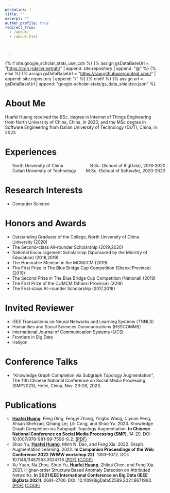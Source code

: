 ```yaml
---
permalink: /
title: ""
excerpt: ""
author_profile: true
redirect_from: 
  - /about/
  - /about.html



---
```


{% if site.google_scholar_stats_use_cdn %}
{% assign gsDataBaseUrl = "https://cdn.jsdelivr.net/gh/" | append: site.repository | append: "@" %}
{% else %}
{% assign gsDataBaseUrl = "https://raw.githubusercontent.com/" | append: site.repository | append: "/" %}
{% endif %}
{% assign url = gsDataBaseUrl | append: "google-scholar-stats/gs_data_shieldsio.json" %}

<span class='anchor' id='about-me'></span>

# About Me

Huafei Huang received the BSc. degree in Internet of Things Engineering from North University of China, China, in 2020, and the MSc degree in Software Engineering from Dalian University of Technology (DUT), China, in 2023
<!-- Huafei Huang is the Assistant Research Fellow in DUT Artificial Intelligence Institute.  -->
<!-- He received the BSc degree in Internet of Things (IoT) Engineering from the North University of China (NUC), Taiyuan, China, in 2020, and reveived the MSc degree in Software Engineering from Dalian University of Technology (DUT), Dalian, China. -->
<!-- He received the BSc. degree in Internet of Things Engineering from North University of China, China, in 2020, and the MSc degree in Software Engineering from Dalian University of Technology (DUT), China, in 2023.  -->
<!-- He has 7 papers published and he has been honored with several academic awards, including the Chinese National Encouragement Scholarship sponsored by the Ministry of Education, Outstanding Graduate of the College, The First-class All-rounder Scholarship, and the Most Popular Article Award in 2023 CAAI National Conference on Big Data & Social Computing (BDSC). -->


<span class='anchor' id='-experiences'></span>

# Experiences
<ul style = "width:100%">
  <li style = "display:flex;justify-content:space-between;">
    <div class="left" style="box-sizing: border-box;">
      North University of China
    </div>
  	<div class="right" style="box-sizing: border-box;">
      B.Sc. (School of BigData), 2016-2020
    </div>
  </li>
  <li style = "display:flex;justify-content:space-between;">
    <div class="left" style="box-sizing: border-box;">
      Dalian University of Technology
    </div>
  	<div class="right" style="box-sizing: border-box;">
      M.Sc. (School of Softwafe), 2020-2023
    </div>
  </li>
  <!-- <li style = "display:flex;justify-content:space-between;">
    <div class="left" style="box-sizing: border-box;">
      DUT Artificial Intelligence Institute
    </div>
  	<div class="right" style="box-sizing: border-box;">
      Assistant Research Fellow, 2023-now
    </div>
  </li> -->
</ul> 

<span class='anchor' id='-research-interests'></span>

# Research Interests
<!-- - Data Mining, Anomaly Detection, Knowledge Graphs, Fairness in Graph Learning
- Multi-modal Graph Learning, Large Language Models, Education -->
- Computer Science
<span class='anchor' id='-honors-and-awards'></span>

# Honors and Awards

<!-- - Most Popular Article Award, CAAI National Conference on Big Data & Social Computing (BDSC2023) -->
- Outstanding Graduate of the College, North University of China University (2020)
- The Second-class All-rounder Scholarship (2019,2020)
- National Encouragement Scholarship (Sponsored by the Ministry of Education) (2018,2019)
- The Honorable Mention in the MCM/ICM (2019)
- The First Prize in The Blue Bridge Cup Competition (Shanxi Province) (2019)
- The Second Prize in The Blue Bridge Cup Competition (National) (2019)
- The First Prize of the CUMCM (Shanxi Province) (2018)
- The First-class All-rounder Scholarship (2017,2018)

# Invited Reviewer
- IEEE Transactions on Neural Networks and Learning Systems (TNNLS)
- Humanities and Social Sciences Communications (HSSCOMMS)
- International Journal of Communication Systems (IJCS)
- Frontiers in Big Data
- Heliyon 

# Conference Talks
- "Knowledge Graph Completion via Subgraph Topology Augmentation", The 11th Chinese National Conference on Social Media Processing (SMP2023), Hefei, China, Nov. 23-26, 2023. 
<!-- - "Mining Implicit Relations Among Image Channels for Few-Shot Semantic Segmentation", The 19th IEEE International Conference on Ubiquitous Intelligence and Computing (UIC2022), Haikou, China, Dec. 15-18, 2022.  -->
<!-- - "Network Representation Learning Based on High-order Structure and Attention Mechanism", The 6th China National Conference on Big Data & Social Computing (BDSC2021), Chongqing, China, Dec. 9-11, 2021. -->

<span class='anchor' id='-publications'></span>

# Publications 

<ul style="list-style-type: circle;">
  <!-- <li>Renqiang Luo, <u><strong>Huafei Huang</strong></u>, Shuo Yu, Xiuzhen Zhang, and Feng Xia. 2024. FairGT: A Fairness-aware Graph Transformer. <strong>Proceedings of the International Joint Conference on Artificial  Intelligence (IJCAI)</strong>. <a href="https://arxiv.org/abs/2404.17169">(arxiv)</a> <a href="https://github.com/LuoRenqiang/FairGT">(CODE)</a></li> -->
  <!-- <li><u><strong>Huafei Huang</strong></u>, Xu Yuan, Shuo Yu, Wenhong Zhao, Osama Alfarraj, Amr Tolba, and Feng Xia. 2024. Few-shot Semantic Segmentation for Consumer Electronics: An Inter-class Relation Mining Approach. <strong>IEEE Transactions on Consumer Electronics</strong>. 1-1, DOI: 10.1109/TCE.2024.3373630. <a href="https://ieeexplore.ieee.org/document/10460319">(PDF)</a> <a href="https://github.com/yushuowiki/IRMNet">(CODE)</a></li> -->
  <!-- <li>Shuo Yu, <u><strong>Huafei Huang</strong></u>, Yanming Shen, Pengfei Wang, Qiang Zhang, Ke Sun, Honglong Chen. 2024. Formulating and Representing Multi-agent Systems with Hypergraphs. <strong>IEEE Transactions on Neural Networks and Learning Systems</strong>. 1-15, DOI: 10.1109/TNNLS.2024.3368111. <a href="https://ieeexplore.ieee.org/document/10449457">(PDF)</a> <a href="https://github.com/huafeihuang/MHGForce">(CODE)</a></li> -->
  <li><u><strong>Huafei Huang</strong></u>, Feng Ding, Fengyi Zhang, Yingbo Wang, Ciyuan Peng, Ahsan Shehzad, Qihang Lei, Lili Cong, and Shuo Yu. 2023. Knowledge Graph Completion via Subgraph Topology Augmentation. <strong>In Chinese National Conference on Social Media Processing (SMP)</strong>. 14-29, DOI: 10.1007/978-981-99-7596-9_2.  <a href="https://link.springer.com/chapter/10.1007/978-981-99-7596-9_2">(PDF)</a> </li>
  <!-- <li>Tingting Wang, Feng Ding, Naiwen Luo, Qihang Lei, <u><strong>Huafei Huang</strong></u>, Tong Zhang, and Shuo Yu. 2023. MDC: An Interpretable GNNs Method Based on Node Motif Degree and Graph Diffusion Convolution. <strong>In China National Conference on Big Data and Social Computing (BDSC)</strong>. (Most Popular Article Award) 362–374, DOI: 10.1007/978-981-99-3925-1_24. <a href="https://link.springer.com/chapter/10.1007/978-981-99-3925-1_24">(PDF)</a> </li> -->
  <!-- <li>Xu Yuan, Ying Yang, <u><strong>Huafei Huang</strong></u>, Shuo Yu, and Lili Cong. 2022. Mining Implicit Relations Among Image Channels for Few-Shot Semantic Segmentation. <strong>In 2022 IEEE International Conference on Ubiquitous Intelligence and Computing (UIC)</strong>. 275-284, DOI: 10.1109/SmartWorld-UIC-ATC-ScalCom-DigitalTwin-PriComp-Metaverse56740.2022.00062. <a href="https://ieeexplore.ieee.org/document/10189692/">(PDF)</a> </li> -->
  <li>Shuo Yu, <u><strong>Huafei Huang</strong></u>, Minh N. Dao, and Feng Xia. 2022. Graph Augmentation Learning. 2022. <strong>In Companion Proceedings of the Web Conference 2022  (WWW workshop 22)</strong>. 1063–1072. DOI: 10.1145/3487553.3524718 <a href="https://dl.acm.org/doi/10.1145/3487553.3524718">(PDF)</a> <a href="https://github.com/yushuowiki/awesome-GAL">(CODE)</a></li>
  <li>Xu Yuan, Na Zhou, Shuo Yu, <u><strong>Huafei Huang</strong></u>, Zhikui Chen, and Feng Xia. 2021. Higher-order Structure Based Anomaly Detection on Attributed Networks. <strong>In 2021 IEEE International Conference on Big Data (IEEE BigData 2021)</strong>. 2691–2700. DOI: 10.1109/BigData52589.2021.9671990. <a href="https://ieeexplore.ieee.org/document/9671990">(PDF)</a> <a href="https://github.com/yushuowiki/GUIDE_pytorch">(CODE)</a> </li>
</ul>
